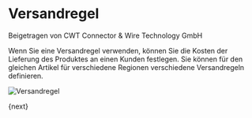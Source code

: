 # Versandregel
<span class="text-muted contributed-by">Beigetragen von CWT Connector & Wire Technology GmbH</span>

Wenn Sie eine Versandregel verwenden, können Sie die Kosten der Lieferung des Produktes an einen Kunden festlegen. Sie können für den gleichen Artikel für verschiedene Regionen verschiedene Versandregeln definieren.

<img class="screenshot" alt="Versandregel" src="/docs/assets/img/selling/shipping-rule.png">

{next}
